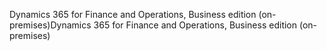 <span data-ttu-id="76541-101">Dynamics 365 for Finance and Operations, Business edition (on-premises)</span><span class="sxs-lookup"><span data-stu-id="76541-101">Dynamics 365 for Finance and Operations, Business edition (on-premises)</span></span>
